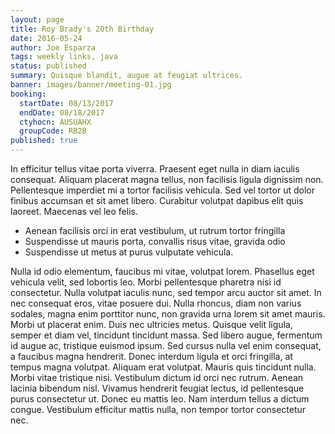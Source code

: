 ```yaml
---
layout: page
title: Roy Brady's 20th Birthday
date: 2016-05-24
author: Joe Esparza
tags: weekly links, java
status: published
summary: Quisque blandit, augue at feugiat ultrices.
banner: images/banner/meeting-01.jpg
booking:
  startDate: 08/13/2017
  endDate: 08/18/2017
  ctyhocn: AUSUAHX
  groupCode: RB2B
published: true
---
```

In efficitur tellus vitae porta viverra. Praesent eget nulla in diam iaculis consequat. Aliquam placerat magna tellus, non facilisis ligula dignissim non. Pellentesque imperdiet mi a tortor facilisis vehicula. Sed vel tortor ut dolor finibus accumsan et sit amet libero. Curabitur volutpat dapibus elit quis laoreet. Maecenas vel leo felis.

* Aenean facilisis orci in erat vestibulum, ut rutrum tortor fringilla
* Suspendisse ut mauris porta, convallis risus vitae, gravida odio
* Suspendisse ut metus at purus vulputate vehicula.

Nulla id odio elementum, faucibus mi vitae, volutpat lorem. Phasellus eget vehicula velit, sed lobortis leo. Morbi pellentesque pharetra nisi id consectetur. Nulla volutpat iaculis nunc, sed tempor arcu auctor sit amet. In nec consequat eros, vitae posuere dui. Nulla rhoncus, diam non varius sodales, magna enim porttitor nunc, non gravida urna lorem sit amet mauris. Morbi ut placerat enim.
Duis nec ultricies metus. Quisque velit ligula, semper et diam vel, tincidunt tincidunt massa. Sed libero augue, fermentum id augue ac, tristique euismod ipsum. Sed cursus nulla vel enim consequat, a faucibus magna hendrerit. Donec interdum ligula et orci fringilla, at tempus magna volutpat. Aliquam erat volutpat. Mauris quis tincidunt nulla. Morbi vitae tristique nisi. Vestibulum dictum id orci nec rutrum. Aenean lacinia bibendum nisl. Vivamus hendrerit feugiat lectus, id pellentesque purus consectetur ut. Donec eu mattis leo. Nam interdum tellus a dictum congue. Vestibulum efficitur mattis nulla, non tempor tortor consectetur nec.
